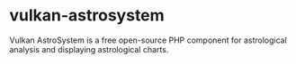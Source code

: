 # vulkan-astrosystem
Vulkan AstroSystem is a free open-source PHP component for astrological analysis and displaying astrological charts.
